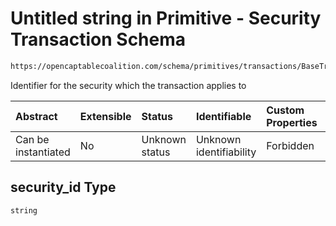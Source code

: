 # Untitled string in Primitive - Security Transaction Schema

```txt
https://opencaptablecoalition.com/schema/primitives/transactions/BaseTransaction.schema.json#/properties/security_id
```

Identifier for the security which the transaction applies to

| Abstract            | Extensible | Status         | Identifiable            | Custom Properties | Additional Properties | Access Restrictions | Defined In                                                                                                              |
| :------------------ | :--------- | :------------- | :---------------------- | :---------------- | :-------------------- | :------------------ | :---------------------------------------------------------------------------------------------------------------------- |
| Can be instantiated | No         | Unknown status | Unknown identifiability | Forbidden         | Allowed               | none                | [BaseTransaction.schema.json*](../../schema/primitives/transactions/BaseTransaction.schema.json "open original schema") |

## security_id Type

`string`
